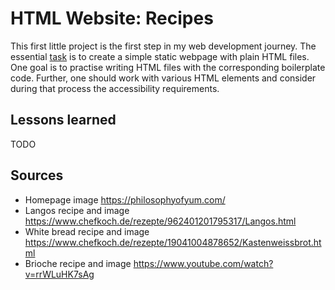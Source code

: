 # HTML Website: Recipes

This first little project is the first step in my web development journey.
The essential [task](https://www.theodinproject.com/lessons/foundations-recipes) is to create a simple static webpage with plain HTML files.
One goal is to practise writing HTML files with the corresponding boilerplate code.
Further, one should work with various HTML elements and consider during that process the accessibility requirements.

## Lessons learned

TODO

## Sources

- Homepage image <https://philosophyofyum.com/>
- Langos recipe and image <https://www.chefkoch.de/rezepte/962401201795317/Langos.html>
- White bread recipe and image <https://www.chefkoch.de/rezepte/19041004878652/Kastenweissbrot.html>
- Brioche recipe and image <https://www.youtube.com/watch?v=rrWLuHK7sAg>
